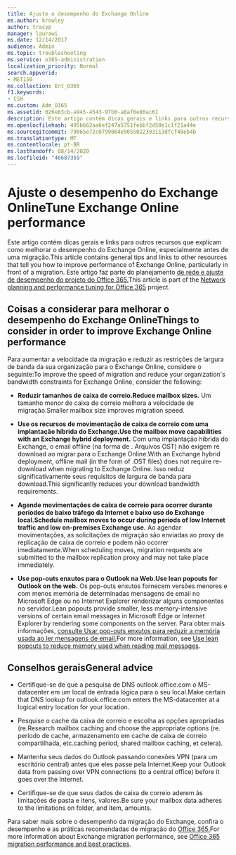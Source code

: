 ```yaml
---
title: Ajuste o desempenho do Exchange Online
ms.author: krowley
author: tracyp
manager: laurawi
ms.date: 12/14/2017
audience: Admin
ms.topic: troubleshooting
ms.service: o365-administration
localization_priority: Normal
search.appverid:
- MET150
ms.collection: Ent_O365
f1.keywords:
- CSH
ms.custom: Adm_O365
ms.assetid: 026e83cb-a945-4543-97b0-a8af6e80ac61
description: Este artigo contém dicas gerais e links para outros recursos que explicam como melhorar o desempenho do Exchange Online.
ms.openlocfilehash: 495b662aa6ef247a5751febbf2d50e1c1f21a44e
ms.sourcegitcommit: 79065e72c0799064e9055022393113dfcf40eb4b
ms.translationtype: MT
ms.contentlocale: pt-BR
ms.lasthandoff: 08/14/2020
ms.locfileid: "46687359"
---
```

# <a name="tune-exchange-online-performance"></a><span data-ttu-id="8b563-103">Ajuste o desempenho do Exchange Online</span><span class="sxs-lookup"><span data-stu-id="8b563-103">Tune Exchange Online performance</span></span>

<span data-ttu-id="8b563-104">Este artigo contém dicas gerais e links para outros recursos que explicam como melhorar o desempenho do Exchange Online, especialmente antes de uma migração.</span><span class="sxs-lookup"><span data-stu-id="8b563-104">This article contains general tips and links to other resources that tell you how to improve performance of Exchange Online, particularly in front of a migration.</span></span> <span data-ttu-id="8b563-105">Este artigo faz parte do planejamento [de rede e ajuste de desempenho do projeto do Office 365.](https://aka.ms/tune)</span><span class="sxs-lookup"><span data-stu-id="8b563-105">This article is part of the [Network planning and performance tuning for Office 365](https://aka.ms/tune) project.</span></span>
   
## <a name="things-to-consider-in-order-to-improve-exchange-online-performance"></a><span data-ttu-id="8b563-106">Coisas a considerar para melhorar o desempenho do Exchange Online</span><span class="sxs-lookup"><span data-stu-id="8b563-106">Things to consider in order to improve Exchange Online performance</span></span>

<span data-ttu-id="8b563-107">Para aumentar a velocidade da migração e reduzir as restrições de largura de banda da sua organização para o Exchange Online, considere o seguinte:</span><span class="sxs-lookup"><span data-stu-id="8b563-107">To improve the speed of migration and reduce your organization's bandwidth constraints for Exchange Online, consider the following:</span></span>
  
- <span data-ttu-id="8b563-108">**Reduzir tamanhos de caixa de correio.**</span><span class="sxs-lookup"><span data-stu-id="8b563-108">**Reduce mailbox sizes.**</span></span> <span data-ttu-id="8b563-109">Um tamanho menor de caixa de correio melhora a velocidade de migração.</span><span class="sxs-lookup"><span data-stu-id="8b563-109">Smaller mailbox size improves migration speed.</span></span> 
    
- <span data-ttu-id="8b563-110">**Use os recursos de movimentação de caixa de correio com uma implantação híbrida do Exchange.**</span><span class="sxs-lookup"><span data-stu-id="8b563-110">**Use the mailbox move capabilities with an Exchange hybrid deployment.**</span></span> <span data-ttu-id="8b563-111">Com uma implantação híbrida do Exchange, o email offline (na forma de . Arquivos OST) não exigem re download ao migrar para o Exchange Online.</span><span class="sxs-lookup"><span data-stu-id="8b563-111">With an Exchange hybrid deployment, offline mail (in the form of .OST files) does not require re-download when migrating to Exchange Online.</span></span> <span data-ttu-id="8b563-112">Isso reduz significativamente seus requisitos de largura de banda para download.</span><span class="sxs-lookup"><span data-stu-id="8b563-112">This significantly reduces your download bandwidth requirements.</span></span> 
    
- <span data-ttu-id="8b563-113">**Agende movimentações de caixa de correio para ocorrer durante períodos de baixo tráfego da Internet e baixo uso do Exchange local.**</span><span class="sxs-lookup"><span data-stu-id="8b563-113">**Schedule mailbox moves to occur during periods of low Internet traffic and low on-premises Exchange use.**</span></span> <span data-ttu-id="8b563-114">Ao agendar movimentações, as solicitações de migração são enviadas ao proxy de replicação de caixa de correio e podem não ocorrer imediatamente.</span><span class="sxs-lookup"><span data-stu-id="8b563-114">When scheduling moves, migration requests are submitted to the mailbox replication proxy and may not take place immediately.</span></span> 
    
- <span data-ttu-id="8b563-115">**Use pop-outs enxutos para o Outlook na Web.**</span><span class="sxs-lookup"><span data-stu-id="8b563-115">**Use lean popouts for Outlook on the web.**</span></span> <span data-ttu-id="8b563-116">Os pop-outs enxutos fornecem versões menores e com menos memória de determinadas mensagens de email no Microsoft Edge ou no Internet Explorer renderizar alguns componentes no servidor.</span><span class="sxs-lookup"><span data-stu-id="8b563-116">Lean popouts provide smaller, less memory-intensive versions of certain email messages in Microsoft Edge or Internet Explorer by rendering some components on the server.</span></span> <span data-ttu-id="8b563-117">Para obter mais informações, [consulte Usar pop-outs enxutos para reduzir a memória usada ao ler mensagens de email.](https://support.office.com/article/a6d6ba01-2562-4c3d-a8f1-78748dd506cf)</span><span class="sxs-lookup"><span data-stu-id="8b563-117">For more information, see [Use lean popouts to reduce memory used when reading mail messages](https://support.office.com/article/a6d6ba01-2562-4c3d-a8f1-78748dd506cf).</span></span>


## <a name="general-advice"></a><span data-ttu-id="8b563-118">Conselhos gerais</span><span class="sxs-lookup"><span data-stu-id="8b563-118">General advice</span></span>

- <span data-ttu-id="8b563-119">Certifique-se de que a pesquisa de DNS outlook.office.com o MS-datacenter em um local de entrada lógica para o seu local.</span><span class="sxs-lookup"><span data-stu-id="8b563-119">Make certain that DNS lookup for outlook.office.com enters the MS-datacenter at a logical entry location for your location.</span></span>

- <span data-ttu-id="8b563-120">Pesquise o cache da caixa de correio e escolha as opções apropriadas (re.</span><span class="sxs-lookup"><span data-stu-id="8b563-120">Research mailbox caching and choose the appropriate options (re.</span></span> <span data-ttu-id="8b563-121">período de cache, armazenamento em cache de caixa de correio compartilhada, etc.</span><span class="sxs-lookup"><span data-stu-id="8b563-121">caching period, shared mailbox caching, et cetera).</span></span>

- <span data-ttu-id="8b563-122">Mantenha seus dados do Outlook passando conexões VPN (para um escritório central) antes que eles passe pela Internet.</span><span class="sxs-lookup"><span data-stu-id="8b563-122">Keep your Outlook data from passing over VPN connections (to a central office) before it goes over the Internet.</span></span>

- <span data-ttu-id="8b563-123">Certifique-se de que seus dados de caixa de correio aderem às limitações de pasta e itens, valores.</span><span class="sxs-lookup"><span data-stu-id="8b563-123">Be sure your mailbox data adheres to the limitations on folder, and item, amounts.</span></span>
    
<span data-ttu-id="8b563-124">Para saber mais sobre o desempenho da migração do Exchange, confira o desempenho e as práticas recomendadas de migração do [Office 365.](https://support.office.com/article/d9acb371-fd6c-4c14-aa8e-db5cbe39aa57)</span><span class="sxs-lookup"><span data-stu-id="8b563-124">For more information about Exchange migration performance, see [Office 365 migration performance and best practices](https://support.office.com/article/d9acb371-fd6c-4c14-aa8e-db5cbe39aa57).</span></span>
  


